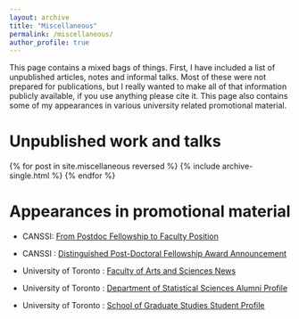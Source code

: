```yaml
---
layout: archive
title: "Miscellaneous"
permalink: /miscellaneous/
author_profile: true
---
```


This page contains a mixed bags of things. First, I have included a list of unpublished articles, notes and informal talks. Most of these were not prepared for publications, but I really wanted to make all of that information publicly available, if you use anything please cite it. This page also contains some of my appearances in various university related promotional material. 

Unpublished work and talks
======

  {% for post in site.miscellaneous reversed %}
    {% include archive-single.html %}
  {% endfor %}

Appearances in promotional material
======

* CANSSI: [From Postdoc Fellowship to Faculty Position](https://canssi.ca/news/cdpf-postdoc-to-faculty/)

* CANSSI : [Distinguished Post-Doctoral Fellowship Award Announcement](https://canssi.ca/story/cedric-beaulac-on-genetic-correlates-of-alzheimers-disease-subtypes/)

* University of Toronto : [Faculty of Arts and Sciences News](https://www.artsci.utoronto.ca/news/teaching-research-geek-stuff-and-video-games-create-perfect-harmony-new-arts-science-grad)

* University of Toronto : [Department of Statistical Sciences Alumni Profile](https://uoftstatsci.exposure.co/cedric-beaulac)

* University of Toronto : [School of Graduate Studies Student Profile](https://www.sgs.utoronto.ca/profile/cedric-beaulac/)
